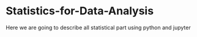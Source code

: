 # Statistics-for-Data-Analysis
Here we are going to describe all statistical part using python and jupyter
